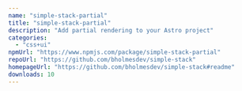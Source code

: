```yaml
---
name: "simple-stack-partial"
title: "simple-stack-partial"
description: "Add partial rendering to your Astro project"
categories:
  - "css+ui"
npmUrl: "https://www.npmjs.com/package/simple-stack-partial"
repoUrl: "https://github.com/bholmesdev/simple-stack"
homepageUrl: "https://github.com/bholmesdev/simple-stack#readme"
downloads: 10
---
```

